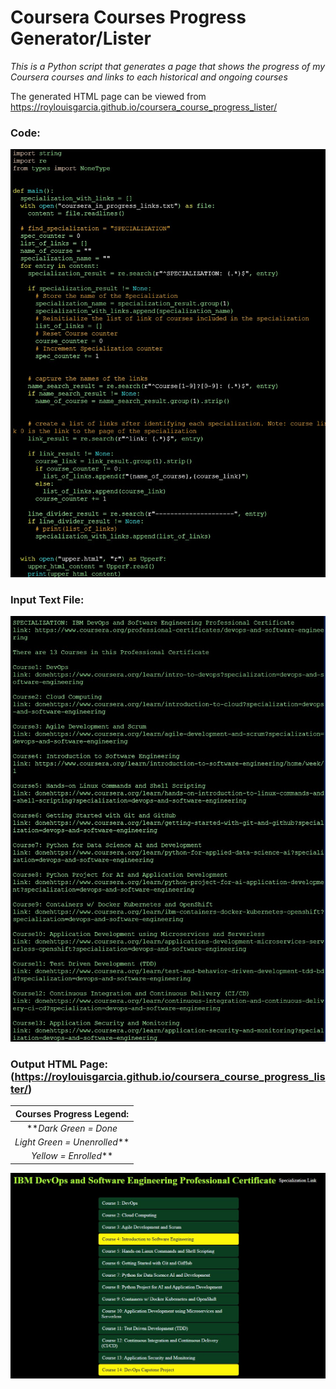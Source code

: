 # Coursera Courses Progress Generator/Lister
*This is a Python script that generates a page that shows the progress of my Coursera courses and links to each historical and ongoing courses*

The generated HTML page can be viewed from https://roylouisgarcia.github.io/coursera_course_progress_lister/

### **Code:**

![Code for Coursera Progress Lister](./images/code.jpg)

### **Input Text File:**

![List of Courses - text file](./images/input.jpg)

### Output HTML Page: (https://roylouisgarcia.github.io/coursera_course_progress_lister/)

|   Courses Progress Legend:   |
| :--------------------------: |
|    ***Dark Green = Done*     |
| *Light Green = Unenrolled*** |
|    *Yellow = Enrolled***     |

![output html page](./images/output.jpg)
